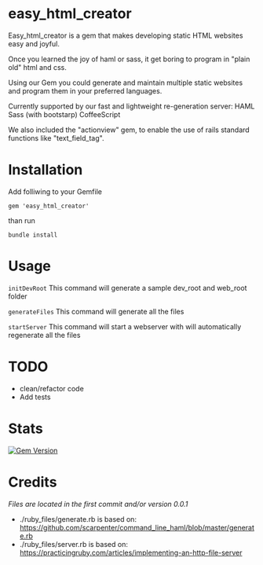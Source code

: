 easy_html_creator
=================
Easy_html_creator is a gem that makes developing static HTML websites easy and joyful.

Once you learned the joy of haml or sass, it get boring to program in "plain old" html and css.

Using our Gem you could generate and maintain multiple static websites and program them in your preferred languages.

Currently supported by our fast and lightweight re-generation server:
HAML
Sass (with bootstarp)
CoffeeScript

We also included the "actionview" gem, to enable the use of rails standard functions like "text_field_tag".

Installation
=======
Add folliwing to your Gemfile

 `gem 'easy_html_creator'`

than  run

 `bundle install`

Usage
=======

 `initDevRoot`
 This command will generate a sample dev_root and web_root folder

 `generateFiles`
 This command will generate all the files

 `startServer`
 This command will start a webserver with will automatically regenerate all the files


TODO
========
- clean/refactor code
- Add tests

Stats
========

[![Gem Version](https://badge.fury.io/rb/easy_html_creator.png)](http://badge.fury.io/rb/easy_html_creator)

Credits
=======
*Files are located in the first commit and/or version 0.0.1*
- ./ruby_files/generate.rb is based on: https://github.com/scarpenter/command_line_haml/blob/master/generate.rb
- ./ruby_files/server.rb is based on: https://practicingruby.com/articles/implementing-an-http-file-server
